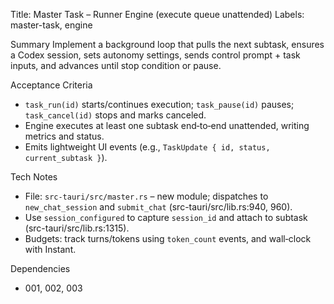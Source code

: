 Title: Master Task – Runner Engine (execute queue unattended)
Labels: master-task, engine

Summary
Implement a background loop that pulls the next subtask, ensures a Codex session, sets autonomy settings, sends control prompt + task inputs, and advances until stop condition or pause.

Acceptance Criteria
- `task_run(id)` starts/continues execution; `task_pause(id)` pauses; `task_cancel(id)` stops and marks canceled.
- Engine executes at least one subtask end‑to‑end unattended, writing metrics and status.
- Emits lightweight UI events (e.g., `TaskUpdate { id, status, current_subtask }`).

Tech Notes
- File: `src-tauri/src/master.rs` – new module; dispatches to `new_chat_session` and `submit_chat` (src-tauri/src/lib.rs:940, 960).
- Use `session_configured` to capture `session_id` and attach to subtask (src-tauri/src/lib.rs:1315).
- Budgets: track turns/tokens using `token_count` events, and wall‑clock with Instant.

Dependencies
- 001, 002, 003

